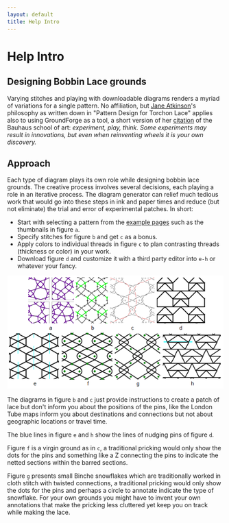 ```yaml
---
layout: default
title: Help Intro
---
```


Help Intro
==========

Designing Bobbin Lace grounds
-----------------------------

Varying stitches and playing with downloadable diagrams renders
a myriad of variations for a single pattern.
No affiliation, but [Jane Atkinson]'s philosophy as written down in
"Pattern Design for Torchon Lace" applies also to using GroundForge as a tool,
a short version of her [citation] of the Bauhaus school of art:
_experiment, play, think. Some experiments may result in innovations,
but even when reinventing wheels it is your own discovery._

[GroundForge]: /GroundForge/index.html
[Jane Atkinson]: http://www.contemporarylace.com/
[citation]: images/bauhaus.png


Approach
--------

Each type of diagram plays its own role while designing bobbin lace grounds. The creative process involves several decisions, each playing a role in an iterative process.
The diagram generator can relief much tedious work that would go into these steps in ink and paper times and reduce (but not eliminate) the trial and error of experimental patches. In short:

* Start with selecting a pattern from the [example pages](examples) such as the thumbnails in figure `a`.
* Specify stitches for figure `b` and get `c` as a bonus.
* Apply colors to individual threads in figure `c` to plan contrasting threads (thickness or color) in your work.
* Download figure `d` and customize it with a third party editor into `e-h` or whatever your fancy.

![](images/intro.png)

The diagrams in figure `b` and `c` just provide instructions to create a patch of lace
but don't inform you about the positions of the pins,
like the London Tube maps inform you about destinations and connections
but not about geographic locations or travel time.

The blue lines in figure `e` and `h` show the lines of nudging pins of figure `d`.

Figure `f` is a virgin ground as in `c`, a traditional pricking would only show the dots for the pins and something like a Z connecting the pins to indicate the netted sections within the barred sections.

Figure `g` presents small Binche snowflakes which are traditionally worked in cloth stitch with twisted connections, a traditional pricking would only show the dots for the pins and perhaps a circle to annotate indicate the type of snowflake.
For your own grounds you might have to invent your own annotations that make the pricking less cluttered yet keep you on track while making the lace.
